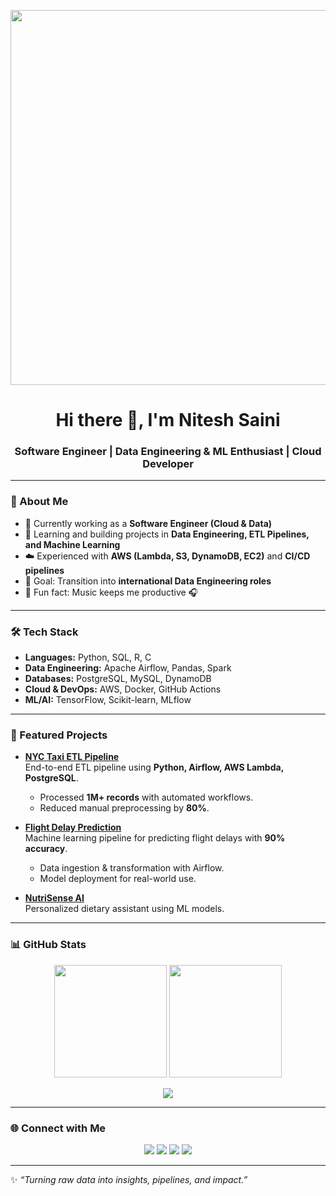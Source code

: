 <p align="center">
  <img width="600" src="https://i.pinimg.com/originals/e4/26/70/e426702edf874b181aced1e2fa5c6cde.gif">
</p>

<h1 align="center">Hi there 👋, I'm <b>Nitesh Saini</b></h1>
<h3 align="center">Software Engineer | Data Engineering & ML Enthusiast | Cloud Developer</h3>

---

### 🚀 About Me
- 🔭 Currently working as a **Software Engineer (Cloud & Data)**  
- 🌱 Learning and building projects in **Data Engineering, ETL Pipelines, and Machine Learning**  
- ☁️ Experienced with **AWS (Lambda, S3, DynamoDB, EC2)** and **CI/CD pipelines**  
- 🎯 Goal: Transition into **international Data Engineering roles**  
- 🎵 Fun fact: Music keeps me productive 🎧  

---

### 🛠️ Tech Stack
- **Languages:** Python, SQL, R, C  
- **Data Engineering:** Apache Airflow, Pandas, Spark  
- **Databases:** PostgreSQL, MySQL, DynamoDB  
- **Cloud & DevOps:** AWS, Docker, GitHub Actions  
- **ML/AI:** TensorFlow, Scikit-learn, MLflow  

---

### 📂 Featured Projects

- **[NYC Taxi ETL Pipeline](https://github.com/iam-niteshhh/nyc-taxi-etl)**  
  End-to-end ETL pipeline using **Python, Airflow, AWS Lambda, PostgreSQL**.  
  - Processed **1M+ records** with automated workflows.  
  - Reduced manual preprocessing by **80%**.  

- **[Flight Delay Prediction](https://github.com/iam-niteshhh/flight-delay-etl)**  
  Machine learning pipeline for predicting flight delays with **90% accuracy**.  
  - Data ingestion & transformation with Airflow.  
  - Model deployment for real-world use.  

- **[NutriSense AI](https://github.com/iam-niteshhh/nutrisense-ai)**  
  Personalized dietary assistant using ML models.  

---

### 📊 GitHub Stats

<p align="center">
  <img src="https://github-readme-stats.vercel.app/api?username=iam-niteshhh&show_icons=true&count_private=true&theme=radical" height="180px"/>
  <img src="https://github-readme-stats.vercel.app/api/top-langs/?username=iam-niteshhh&layout=compact&theme=radical" height="180px"/>
</p>

<p align="center">
  <img src="https://github-profile-summary-cards.vercel.app/api/cards/profile-details?username=iam-niteshhh&theme=radical" />
</p>

---

### 🌐 Connect with Me
<p align="center">
  <a href="https://www.linkedin.com/in/iamniteshhh/"><img src="https://img.shields.io/badge/-LinkedIn-blue?style=flat-square&logo=linkedin&logoColor=white"></a>
  <a href="https://www.kaggle.com/niteshsaini"><img src="https://img.shields.io/badge/-Kaggle-grey?style=flat-square&logo=kaggle"></a>
  <a href="mailto:nitesh.saini2402@outlook.com"><img src="https://img.shields.io/badge/-Outlook-0073cf?style=flat-square&logo=microsoftoutlook&logoColor=white"></a>
  <a href="https://iam-niteshhh.github.io/Portfolio/"><img src="https://img.shields.io/badge/-Portfolio-black?style=flat-square&logo=github&logoColor=white"></a>
</p>

---

✨ *“Turning raw data into insights, pipelines, and impact.”*  

